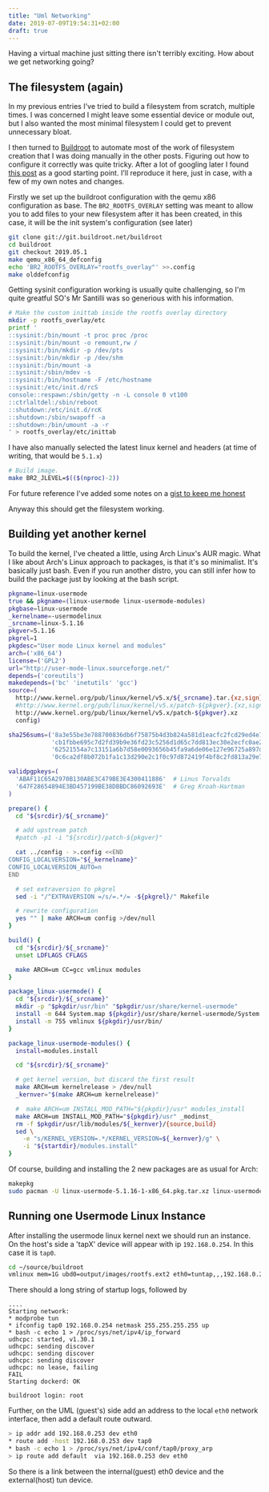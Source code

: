 ```yaml
---
title: "Uml Networking"
date: 2019-07-09T19:54:31+02:00
draft: true
---
```


Having a virtual machine just sitting there isn't terribly exciting. How about we get networking going? 

## The filesystem (again)
In my previous entries I've tried to build a filesystem from scratch, multiple times. I was concerned I might leave some essential device or module out, but I also wanted the most minimal filesystem I could get to prevent unnecessary bloat.

I then turned to [Buildroot](https://buildroot.org/) to automate most of the work of filesystem creation that I was doing manually in the other posts. Figuring out how to configure it correctly was quite tricky. After a lot of googling later I found [this post](https://unix.stackexchange.com/questions/73203/how-to-create-rootfs-for-user-mode-linux-on-fedora-18/372207#372207) as a good starting point. I'll reproduce it here, just in case, with a few of my own notes and changes.

Firstly we set up the buildroot configuration with the qemu x86 configuration as base. The `BR2_ROOTFS_OVERLAY` setting was meant to allow you to add files to your new filesystem after it has been created, in this case, it will be the init system's configuration (see later)

```bash
git clone git://git.buildroot.net/buildroot
cd buildroot
git checkout 2019.05.1
make qemu_x86_64_defconfig
echo 'BR2_ROOTFS_OVERLAY="rootfs_overlay"' >>.config
make olddefconfig
```

Getting sysinit configuration working is usually quite challenging, so I'm quite greatful SO's Mr Santilli was so generious with his information.

```bash
# Make the custom inittab inside the rootfs overlay directory
mkdir -p rootfs_overlay/etc
printf '
::sysinit:/bin/mount -t proc proc /proc
::sysinit:/bin/mount -o remount,rw /
::sysinit:/bin/mkdir -p /dev/pts
::sysinit:/bin/mkdir -p /dev/shm
::sysinit:/bin/mount -a
::sysinit:/sbin/mdev -s
::sysinit:/bin/hostname -F /etc/hostname
::sysinit:/etc/init.d/rcS
console::respawn:/sbin/getty -n -L console 0 vt100
::ctrlaltdel:/sbin/reboot
::shutdown:/etc/init.d/rcK
::shutdown:/sbin/swapoff -a
::shutdown:/bin/umount -a -r
' > rootfs_overlay/etc/inittab
```
I have also manually selected the latest linux kernel and headers (at time of writing, that would be `5.1.x`) 

```bash
# Build image.
make BR2_JLEVEL=$(($(nproc)-2))
```

For future reference I've added some notes on a [gist to keep me honest](https://gist.github.com/svanellewee/22414b800b320e40445a431c732f29fe) 

Anyway this should get the filesystem working. 

## Building yet another kernel

To build the kernel, I've cheated a little, using Arch Linux's AUR magic. What I like about Arch's Linux approach to packages, is that it's so minimalist. It's basically just bash. Even if you run another distro, you can still infer how to build the package just by looking at the bash script.

```bash
pkgname=linux-usermode
true && pkgname=(linux-usermode linux-usermode-modules)
pkgbase=linux-usermode
_kernelname=-usermodelinux
_srcname=linux-5.1.16
pkgver=5.1.16
pkgrel=1
pkgdesc="User mode Linux kernel and modules"
arch=('x86_64')
license=('GPL2')
url="http://user-mode-linux.sourceforge.net/"
depends=('coreutils')
makedepends=('bc' 'inetutils' 'gcc')
source=(
  http://www.kernel.org/pub/linux/kernel/v5.x/${_srcname}.tar.{xz,sign}
  #http://www.kernel.org/pub/linux/kernel/v5.x/patch-${pkgver}.{xz,sign}
  http://www.kernel.org/pub/linux/kernel/v5.x/patch-${pkgver}.xz
  config)

sha256sums=('8a3e55be3e788700836db6f75875b4d3b824a581d1eacfc2fcd29ed4e727ba3e' 
            'cb1fbbe695c7d2fd39b9e36fd23c5256d1d65c7dd813ec30e2ecfc0ae2a9f333'
            '62521554a7c13151a6b7d58e0093656b45fa9a6de06e127e96725a897dc2813a'
            '0c6ca2df8b072b1fa1c13d290e2c1f0c97d872419f4bf8c2fd813a29e79c5626')

validpgpkeys=(
  'ABAF11C65A2970B130ABE3C479BE3E4300411886'  # Linus Torvalds
  '647F28654894E3BD457199BE38DBBDC86092693E'  # Greg Kroah-Hartman
)

prepare() {
  cd "${srcdir}/${_srcname}"

  # add upstream patch
  #patch -p1 -i "${srcdir}/patch-${pkgver}"

  cat ../config - >.config <<END
CONFIG_LOCALVERSION="${_kernelname}"
CONFIG_LOCALVERSION_AUTO=n
END

  # set extraversion to pkgrel
  sed -i "/^EXTRAVERSION =/s/=.*/= -${pkgrel}/" Makefile

  # rewrite configuration
  yes "" | make ARCH=um config >/dev/null
}

build() {
  cd "${srcdir}/${_srcname}"
  unset LDFLAGS CFLAGS

  make ARCH=um CC=gcc vmlinux modules 
}

package_linux-usermode() {
  cd "${srcdir}/${_srcname}"
  mkdir -p "$pkgdir/usr/bin" "$pkgdir/usr/share/kernel-usermode"
  install -m 644 System.map ${pkgdir}/usr/share/kernel-usermode/System.map
  install -m 755 vmlinux ${pkgdir}/usr/bin/
}

package_linux-usermode-modules() {
  install=modules.install

  cd "${srcdir}/${_srcname}"

  # get kernel version, but discard the first result
  make ARCH=um kernelrelease > /dev/null
  _kernver="$(make ARCH=um kernelrelease)"

  #  make ARCH=um INSTALL_MOD_PATH="${pkgdir}/usr" modules_install
  make ARCH=um INSTALL_MOD_PATH="${pkgdir}/usr" _modinst_
  rm -f $pkgdir/usr/lib/modules/${_kernver}/{source,build}
  sed \
    -e "s/KERNEL_VERSION=.*/KERNEL_VERSION=${_kernver}/g" \
    -i "${startdir}/modules.install"
}

```
Of course, building and installing the 2 new packages are as usual for Arch:

```bash
makepkg
sudo pacman -U linux-usermode-5.1.16-1-x86_64.pkg.tar.xz linux-usermode-modules-5.1.16-1-x86_64.pkg.tar.xz

```

## Running one Usermode Linux Instance

After installing the usermode linux kernel next we should run an instance. On the host's side a 'tapX' device will appear with ip `192.168.0.254`. In this case it is `tap0`.

```bash
cd ~/source/buildroot
vmlinux mem=1G ubd0=output/images/rootfs.ext2 eth0=tuntap,,,192.168.0.254
```

There should a long string of startup logs, followed by
```
....
Starting network: 
* modprobe tun
* ifconfig tap0 192.168.0.254 netmask 255.255.255.255 up
* bash -c echo 1 > /proc/sys/net/ipv4/ip_forward
udhcpc: started, v1.30.1
udhcpc: sending discover
udhcpc: sending discover
udhcpc: sending discover
udhcpc: no lease, failing
FAIL
Starting dockerd: OK

buildroot login: root
```

Further, on the UML (guest's) side add an address to the local `eth0` network interface, then add a default route outward.

```bash
> ip addr add 192.168.0.253 dev eth0
* route add -host 192.168.0.253 dev tap0
* bash -c echo 1 > /proc/sys/net/ipv4/conf/tap0/proxy_arp
> ip route add default  via 192.168.0.253 dev eth0 
```

So there is a link between the internal(guest) eth0 device and the external(host) tun device.
